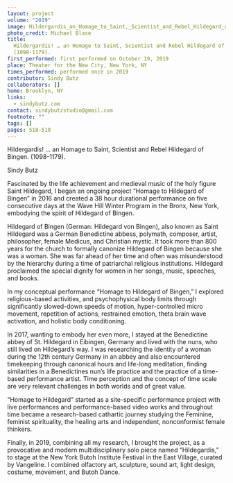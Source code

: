 ```yaml
---
layout: project
volume: "2019"
image: Hildergardis_an_Homage_to_Saint,_Scientist_and_Rebel_Hildegard_of_Bingen_1098-1179.jpg
photo_credit: Michael Blase
title:
  Hildergardis! … an Homage to Saint, Scientist and Rebel Hildegard of Bingen.
  (1098-1179).
first_performed: first performed on October 19, 2019
place: Theater for the New City, New York, NY
times_performed: performed once in 2019
contributor: Sindy Butz
collaborators: []
home: Brooklyn, NY
links:
  - sindybutz.com
contact: sindybutzstudio@gmail.com
footnote: ""
tags: []
pages: 518-519
---
```


Hildergardis! … an Homage to Saint, Scientist and Rebel Hildegard of Bingen. (1098-1179).

Sindy Butz

Fascinated by the life achievement and medieval music of the holy figure Saint Hildegard, I began an ongoing project “Homage to Hildegard of Bingen” in 2016 and created a 38 hour durational performance on five consecutive days at the Wave Hill Winter Program in the Bronx, New York, embodying the spirit of Hildegard of Bingen.

Hildegard of Bingen (German: Hildegard von Bingen), also known as Saint Hildegard was a German Benedictine abbess, polymath, composer, artist, philosopher, female Medicus, and Christian mystic. It took more than 800 years for the church to formally canonize Hildegard of Bingen because she was a woman. She was far ahead of her time and often was misunderstood by the hierarchy during a time of patriarchal religious institutions. Hildegard proclaimed the special dignity for women in her songs, music, speeches, and books.

In my conceptual performance “Homage to Hildegard of Bingen,” I explored religious-based activities, and psychophysical body limits through significantly slowed-down speeds of motion, hyper-controlled micro movement, repetition of actions, restrained emotion, theta brain wave activation, and holistic body conditioning.

In 2017, wanting to embody her even more, I stayed at the Benedictine abbey of St. Hildegard in Eibingen, Germany and lived with the nuns, who still lived on Hildegard’s way. I was researching the identity of a woman during the 12th century Germany in an abbey and also encountered timekeeping through canonical hours and life-long meditation, finding similarities in a Benedictines nun’s life practice and the practice of a time-based performance artist. Time perception and the concept of time scale are very relevant challenges in both worlds and of great value.

“Homage to Hildegard” started as a site-specific performance project with live performances and performance-based video works and throughout time became a research-based cathartic journey studying the Feminine, feminist spirituality, the healing arts and independent, nonconformist female thinkers.

Finally, in 2019, combining all my research, I brought the project, as a provocative and modern multidisciplinary solo piece named “Hildegardis,” to stage at the New York Butoh Institute Festival in the East Village, curated by Vangeline. I combined olfactory art, sculpture, sound art, light design, costume, movement, and Butoh Dance.
